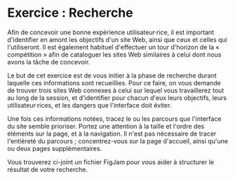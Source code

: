 # Exercice : Recherche

Afin de concevoir une bonne expérience utilisateur·rice, il est important d'identifier en amont les objectifs d'un site Web, ainsi que ceux et celles qui l'utiliseront. Il est également habituel d'effectuer un tour d'horizon de la « compétition » afin de cataloguer les sites Web similaires à celui dont nous avons la tâche de concevoir. 

Le but de cet exercice est de vous initier à la phase de recherche durant laquelle ces informations sont recueillies. Pour ce faire, on vous demande de trouver trois sites Web connexes à celui sur lequel vous travaillerez tout au long de la session, et d'identifier pour chacun d'eux leurs objectifs, leurs utilisateur·rices, et les dangers que l'interface doit éviter. 

Une fois ces informations notées, tracez le ou les parcours que l'interface du site semble prioriser. Portez une attention à la taille et l'ordre des éléments sur la page, et à la navigation. Il n'est pas nécessaire de tracer l'entièreté du parcours ; concentrez-vous sur la page d'accueil, ainsi qu'une ou deux pages supplémentaires.

Vous trouverez ci-joint un fichier FigJam pour vous aider à structurer le résultat de votre recherche.
